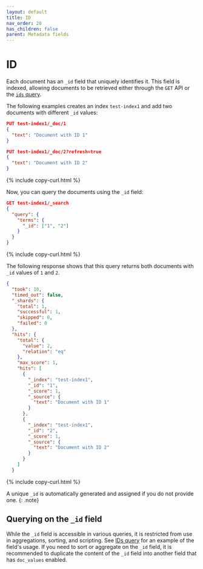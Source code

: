 ```yaml
---
layout: default
title: ID
nav_order: 20
has_children: false
parent: Metadata fields
---
```


# ID

Each document has an `_id` field that uniquely identifies it. This field is indexed, allowing documents to be retrieved either through the `GET` API or the [`ids` query]({{site.url}}{{site.baseurl}}/query-dsl/term/ids/).

The following examples creates an index `test-index1` and add two documents with different `_id` values:

```json
PUT test-index1/_doc/1
{
  "text": "Document with ID 1"
}

PUT test-index1/_doc/2?refresh=true
{
  "text": "Document with ID 2"
}
```
{% include copy-curl.html %}

Now, you can query the documents using the `_id` field:

```json
GET test-index1/_search
{
  "query": {
    "terms": {
      "_id": ["1", "2"]
    }
  }
}
```
{% include copy-curl.html %}

The following response shows that this query returns both documents with `_id` values of `1` and `2`.

```json
{
  "took": 10,
  "timed_out": false,
  "_shards": {
    "total": 1,
    "successful": 1,
    "skipped": 0,
    "failed": 0
  },
  "hits": {
    "total": {
      "value": 2,
      "relation": "eq"
    },
    "max_score": 1,
    "hits": [
      {
        "_index": "test-index1",
        "_id": "1",
        "_score": 1,
        "_source": {
          "text": "Document with ID 1"
        }
      },
      {
        "_index": "test-index1",
        "_id": "2",
        "_score": 1,
        "_source": {
          "text": "Document with ID 2"
        }
      }
    ]
  }
  ```
  {% include copy-curl.html %}
  
A unique `_id` is automatically generated and assigned if you do not provide one.
{: .note}
## Querying on the `_id` field

While the `_id` field is accessible in various queries, it is restricted from use in aggregations, sorting, and scripting. See [IDs query]({{site.url}}{{site.baseurl}}/query-dsl/term/ids/) for an example of the field's usage. If you need to sort or aggregate on the `_id` field, it is recommended to duplicate the content of the `_id` field into another field that has `doc_values` enabled.
